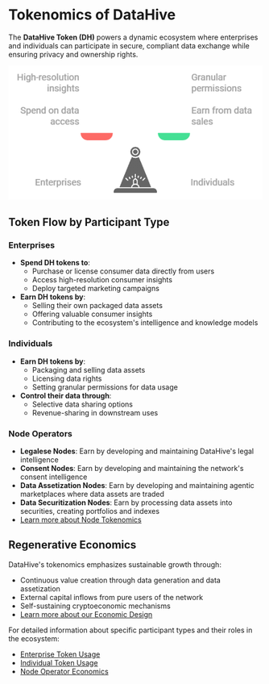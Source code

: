 # Tokenomics of DataHive

The **DataHive Token (DH)** powers a dynamic ecosystem where enterprises and individuals can participate in secure, compliant data exchange while ensuring privacy and ownership rights.

![Comparing Enterprises and Individuals](..\docs\Images\Comparingenterprisesindividuals.png)

## Token Flow by Participant Type

### Enterprises
- **Spend DH tokens to**:
  - Purchase or license consumer data directly from users
  - Access high-resolution consumer insights
  - Deploy targeted marketing campaigns
- **Earn DH tokens by**:
  - Selling their own packaged data assets
  - Offering valuable consumer insights
  - Contributing to the ecosystem's intelligence and knowledge models

### Individuals
- **Earn DH tokens by**:
  - Packaging and selling data assets
  - Licensing data rights 
  - Setting granular permissions for data usage
- **Control their data through**:
  - Selective data sharing options
  - Revenue-sharing in downstream uses

### Node Operators
- **Legalese Nodes**: Earn by developing and maintaining DataHive's legal intelligence
- **Consent Nodes**: Earn by developing and maintaining the network's consent intelligence
- **Data Assetization Nodes**: Earn by developing and maintaining agentic marketplaces where data assets are traded
- **Data Securitization Nodes**: Earn by processing data assets into securities, creating portfolios and indexes
- [Learn more about Node Tokenomics](./docs/NodeTokenomics.md)

## Regenerative Economics

DataHive's tokenomics emphasizes sustainable growth through:
- Continuous value creation through data generation and data assetization
- External capital inflows from pure users of the network
- Self-sustaining cryptoeconomic mechanisms
- [Learn more about our Economic Design](./docs/RegenerativeEconomics.md)

For detailed information about specific participant types and their roles in the ecosystem:
- [Enterprise Token Usage](./docs/EnterpriseTokens.md)
- [Individual Token Usage](./docs/IndividualTokens.md)
- [Node Operator Economics](./docs/NodeEconomics.md)
